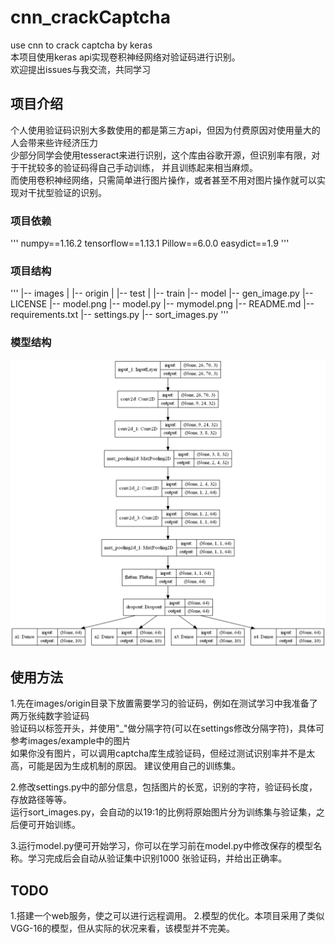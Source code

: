 # cnn_crackCaptcha
use cnn to crack captcha by keras  
本项目使用keras api实现卷积神经网络对验证码进行识别。  
欢迎提出issues与我交流，共同学习


## 项目介绍
个人使用验证码识别大多数使用的都是第三方api，但因为付费原因对使用量大的人会带来些许经济压力  
少部分同学会使用tesseract来进行识别，这个库由谷歌开源，但识别率有限，对于干扰较多的验证码得自己手动训练，
并且训练起来相当麻烦。  
而使用卷积神经网络，只需简单进行图片操作，或者甚至不用对图片操作就可以实现对干扰型验证的识别。

### 项目依赖
'''
numpy==1.16.2 
tensorflow==1.13.1 
Pillow==6.0.0 
easydict==1.9 
'''

### 项目结构
'''
|-- images
|   |-- origin
|   |-- test
|   |-- train
|-- model
|-- gen_image.py
|-- LICENSE
|-- model.png
|-- model.py
|-- mymodel.png
|-- README.md
|-- requirements.txt
|-- settings.py
|-- sort_images.py
'''

### 模型结构
![model](https://github.com/zer0e/cnn_crackCaptcha/raw/master/mymodel.png)

## 使用方法
1.先在images/origin目录下放置需要学习的验证码，例如在测试学习中我准备了两万张纯数字验证码  
验证码以标签开头，并使用"_"做分隔字符(可以在settings修改分隔字符)，具体可参考images/example中的图片  
如果你没有图片，可以调用captcha库生成验证码，但经过测试识别率并不是太高，可能是因为生成机制的原因。
建议使用自己的训练集。    

2.修改settings.py中的部分信息，包括图片的长宽，识别的字符，验证码长度，存放路径等等。  
运行sort_images.py，会自动的以19:1的比例将原始图片分为训练集与验证集，之后便可开始训练。

3.运行model.py便可开始学习，你可以在学习前在model.py中修改保存的模型名称。学习完成后会自动从验证集中识别1000
张验证码，并给出正确率。


## TODO
1.搭建一个web服务，使之可以进行远程调用。
2.模型的优化。本项目采用了类似VGG-16的模型，但从实际的状况来看，该模型并不完美。



